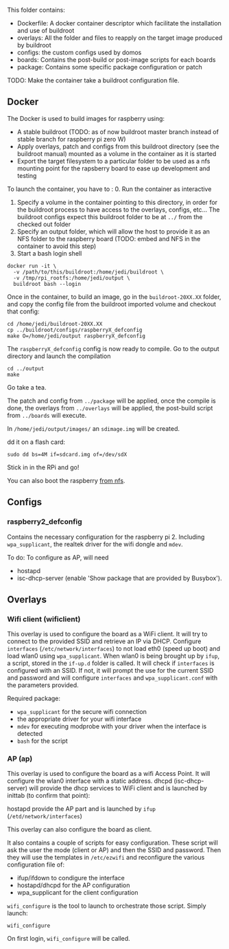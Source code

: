 This folder contains:
- Dockerfile: A docker container descriptor which facilitate the installation and use of buildroot
- overlays: All the folder and files to reapply on the target image produced by buildroot
- configs: the custom configs used by domos
- boards: Contains the post-build or post-image scripts for each boards
- package: Contains some specific package configuration or patch

TODO: Make the container take a buildroot configuration file.

## Docker

The Docker is used to build images for raspberry using:
 - A stable buildroot (TODO: as of now buildroot master branch instead of stable
   branch for raspberry pi zero W)
 - Apply overlays, patch and configs from this buildroot directory (see the
   buildroot manual) mounted as a volume in the container as it is started
 - Export the target filesystem to a particular folder to be used as a nfs
   mounting point for the rapsberry board to ease up development and testing

To launch the container, you have to :
0. Run the container as interactive
1. Specify a volume in the container pointing to this directory, in order for the
   buildroot process to have access to the overlays, configs, etc... The buildroot
   configs expect this buildroot folder to be at `../` from the checked out folder
2. Specify an output folder, which will allow the host to provide it as an NFS
   folder to the raspberry board (TODO: embed and NFS in the container to avoid
   this step)
3. Start a bash login shell

```
docker run -it \
  -v /path/to/this/buildroot:/home/jedi/buildroot \
  -v /tmp/rpi_rootfs:/home/jedi/output \
  buildroot bash --login
```

Once in the container, to build an image, go in the `buildroot-20XX.XX` folder,
and copy the config file from the buildroot imported volume and checkout that config:
```
cd /home/jedi/buildroot-20XX.XX
cp ../buildroot/configs/raspberryX_defconfig
make O=/home/jedi/output raspberryX_defconfig
```

The `raspberryX_defconfig` config is now ready to compile. Go to the output
directory and launch the compilation

```
cd ../output
make
```

Go take a tea.

The patch and config from `../package` will be applied, once the compile is done,
the overlays from `../overlays` will be applied, the post-build script from
`../boards` will execute.

In `/home/jedi/output/images/` an `sdimage.img` will be created.

dd it on a flash card:

```
sudo dd bs=4M if=sdcard.img of=/dev/sdX
```

Stick in in the RPi and go!

You can also boot the raspberry [from nfs](roofs_on_nfs.md).

## Configs

### raspberry2_defconfig

Contains the necessary configuration for the raspberry pi 2. Including
`wpa_supplicant`, the realtek driver for the wifi dongle and `mdev`.

To do: To configure as AP, will need
- hostapd
- isc-dhcp-server (enable 'Show package that are provided by Busybox').

## Overlays

### Wifi client (wificlient)

This overlay is used to configure the board as a WiFi client. It will try to
connect to the provided SSID and retrieve an IP via DHCP.
Configure `interfaces` (`/etc/network/interfaces`) to not load eth0
(speed up boot) and load wlan0 using `wpa_supplicant`. When wlan0 is being
brought up by `ifup`, a script, stored in the `if-up.d` folder is called.
It will check if `interfaces` is configured with an SSID. If not, it will
prompt the use for the current SSID and password and will configure
`interfaces` and `wpa_supplicant.conf` with the parameters provided.

Required package:
- `wpa_supplicant` for the secure wifi connection
- the appropriate driver for your wifi interface
- `mdev` for executing modprobe with your driver when the interface is detected
- `bash` for the script

### AP (ap)

This overlay is used to configure the board as a wifi Access Point. It will
configure the wlan0 interface with a static address.
dhcpd (isc-dhcp-server) will provide the dhcp services to WiFi client and
is launched by inittab (to confirm that point):

hostapd provide the AP part and is launched by `ifup` (`/etd/network/interfaces`)

This overlay can also configure the board as client.

It also contains a couple of scripts for easy configuration. These script will
ask the user the mode (client or AP) and then the SSID and password.
Then they will use the templates in `/etc/ezwifi` and reconfigure the various
configuration file of:
 - ifup/ifdown to condigure the interface
 - hostapd/dhcpd for the AP configuration
 - wpa_supplicant for the client configuration

`wifi_configure` is the tool to launch to orchestrate those script. Simply launch:
```
wifi_configure
```

On first login, `wifi_configure` will be called.

